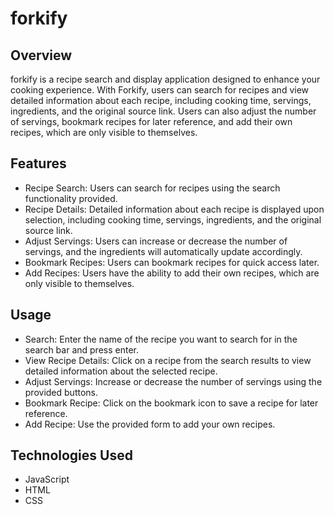 # forkify

## Overview
forkify is a recipe search and display application designed to enhance your cooking experience. With Forkify, users can search for recipes and view detailed information about each recipe, including cooking time, servings, ingredients, and the original source link. Users can also adjust the number of servings, bookmark recipes for later reference, and add their own recipes, which are only visible to themselves.

## Features
* Recipe Search: Users can search for recipes using the search functionality provided.
* Recipe Details: Detailed information about each recipe is displayed upon selection, including cooking time, servings, ingredients, and the original source link.
* Adjust Servings: Users can increase or decrease the number of servings, and the ingredients will automatically update accordingly.
* Bookmark Recipes: Users can bookmark recipes for quick access later.
* Add Recipes: Users have the ability to add their own recipes, which are only visible to themselves.

## Usage
* Search: Enter the name of the recipe you want to search for in the search bar and press enter.
* View Recipe Details: Click on a recipe from the search results to view detailed information about the selected recipe.
* Adjust Servings: Increase or decrease the number of servings using the provided buttons.
* Bookmark Recipe: Click on the bookmark icon to save a recipe for later reference.
* Add Recipe: Use the provided form to add your own recipes.

## Technologies Used
* JavaScript
* HTML
* CSS
